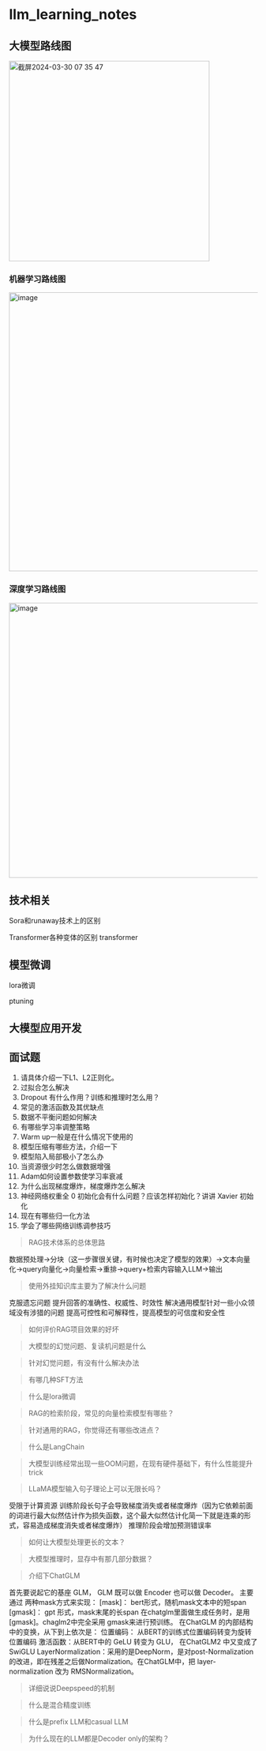 # llm_learning_notes

## 大模型路线图
<img width="406" alt="截屏2024-03-30 07 35 47" src="https://github.com/alexqiao/llm_learning_notes/assets/17316456/6347750b-6304-4143-b7ad-fe834484d277">

### 机器学习路线图
<img width="565" alt="image" src="https://github.com/alexqiao/llm_learning_notes/assets/17316456/526a70a1-c3ed-4158-af49-2feb5671b090">

### 深度学习路线图
<img width="557" alt="image" src="https://github.com/alexqiao/llm_learning_notes/assets/17316456/343ea410-c948-491a-867b-4ef62747c67a">


## 技术相关
Sora和runaway技术上的区别

Transformer各种变体的区别
transformer 
## 模型微调
lora微调

ptuning




## 大模型应用开发


## 面试题
1. 请具体介绍一下L1、L2正则化。
2. 过拟合怎么解决
3. Dropout 有什么作用？训练和推理时怎么用？
4. 常见的激活函数及其优缺点
5. 数据不平衡问题如何解决
6. 有哪些学习率调整策略
7. Warm up一般是在什么情况下使用的
8. 模型压缩有哪些方法，介绍一下
9. 模型陷入局部极小了怎么办
10. 当资源很少时怎么做数据增强
11. Adam如何设置参数使学习率衰减
12. 为什么出现梯度爆炸，梯度爆炸怎么解决
13. 神经网络权重全 0 初始化会有什么问题？应该怎样初始化？讲讲 Xavier 初始化
14. 现在有哪些归一化方法
15.  学会了哪些网络训练调参技巧

> RAG技术体系的总体思路

数据预处理->分块（这一步骤很关键，有时候也决定了模型的效果）->文本向量化->query向量化->向量检索->重排->query+检索内容输入LLM->输出

> 使用外挂知识库主要为了解决什么问题

克服遗忘问题
提升回答的准确性、权威性、时效性
解决通用模型针对一些小众领域没有涉猎的问题
提高可控性和可解释性，提高模型的可信度和安全性
> 如何评价RAG项目效果的好坏

> 大模型的幻觉问题、复读机问题是什么

> 针对幻觉问题，有没有什么解决办法

> 有哪几种SFT方法

> 什么是lora微调

> RAG的检索阶段，常见的向量检索模型有哪些？

> 针对通用的RAG，你觉得还有哪些改进点？

> 什么是LangChain

>  大模型训练经常出现一些OOM问题，在现有硬件基础下，有什么性能提升trick

>  LLaMA模型输入句子理论上可以无限长吗？

受限于计算资源
训练阶段长句子会导致梯度消失或者梯度爆炸（因为它依赖前面的词进行最大似然估计作为损失函数，这个最大似然估计化简一下就是连乘的形式，容易造成梯度消失或者梯度爆炸）
推理阶段会增加预测错误率

> 如何让大模型处理更长的文本？

> 大模型推理时，显存中有那几部分数据？

> 介绍下ChatGLM

首先要说起它的基座 GLM， GLM 既可以做 Encoder 也可以做 Decoder。
主要通过 两种mask方式来实现：
[mask]： bert形式，随机mask文本中的短span
[gmask]： gpt 形式，mask末尾的长span
在chatglm里面做生成任务时，是用 [gmask]。chaglm2中完全采用 gmask来进行预训练。
在ChatGLM 的内部结构中的变换，从下到上依次是：
位置编码： 从BERT的训练式位置编码转变为旋转位置编码
激活函数：从BERT中的 GeLU 转变为 GLU， 在ChatGLM2 中又变成了SwiGLU
LayerNormalization：采用的是DeepNorm，是对post-Normalization 的改进，即在残差之后做Normalization。在ChatGLM中，把 layer-normalization 改为 RMSNormalization。
> 详细说说Deepspeed的机制

> 什么是混合精度训练

> 什么是prefix LLM和casual LLM

> 为什么现在的LLM都是Decoder only的架构？

